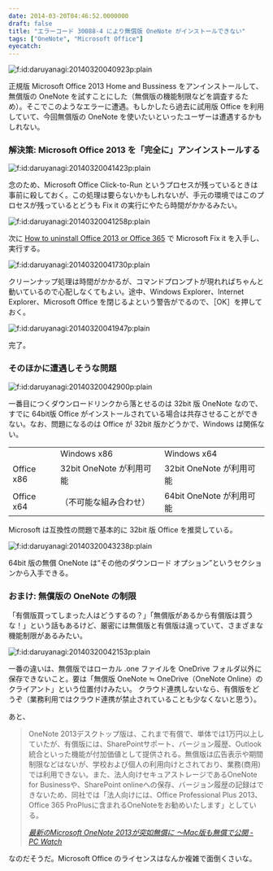 ```yaml
---
date: 2014-03-20T04:46:52.0000000
draft: false
title: "エラーコード 30088-4 により無償版 OneNote がインストールできない"
tags: ["OneNote", "Microsoft Office"]
eyecatch: 
---
```

<p><span itemscope itemtype="http://schema.org/Photograph"><img src="20140320040923.png" alt="f:id:daruyanagi:20140320040923p:plain" title="f:id:daruyanagi:20140320040923p:plain" class="hatena-fotolife" itemprop="image"></span></p><p>正規版 Microsoft Office 2013 Home and Bussiness をアンインストールして、無償版の OneNote を試すことにした（無償版の機能制限などを調査するため）。そこでこのようなエラーに遭遇。もしかしたら過去に試用版 Office を利用していて、今回無償版の OneNote を使いたいといったユーザーは遭遇するかもしれない。</p>

<div class="section">
<h3>解決策: Microsoft Office 2013 を「完全に」アンインストールする</h3>
<p><span itemscope itemtype="http://schema.org/Photograph"><img src="20140320041423.png" alt="f:id:daruyanagi:20140320041423p:plain" title="f:id:daruyanagi:20140320041423p:plain" class="hatena-fotolife" itemprop="image"></span></p><p>念のため、Microsoft Office Click-to-Run というプロセスが残っているときは事前に殺しておく。この処理は要らないかもしれないが、手元の環境ではこのプロセスが残っているとどうも Fix it の実行にやたら時間がかかるみたい。</p><p><span itemscope itemtype="http://schema.org/Photograph"><img src="20140320041258.png" alt="f:id:daruyanagi:20140320041258p:plain" title="f:id:daruyanagi:20140320041258p:plain" class="hatena-fotolife" itemprop="image"></span></p><p>次に <a href="http://support.microsoft.com/kb/2739501">How to uninstall Office 2013 or Office 365</a> で Microsoft Fix it を入手し、実行する。</p><p><span itemscope itemtype="http://schema.org/Photograph"><img src="20140320041730.png" alt="f:id:daruyanagi:20140320041730p:plain" title="f:id:daruyanagi:20140320041730p:plain" class="hatena-fotolife" itemprop="image"></span></p><p>クリーンナップ処理は時間がかかるが、コマンドプロンプトが現れればちゃんと動いているので心配しなくてもよい。途中、Windows Explorer、Internet Explorer、Microsoft Office を閉じるよという警告がでるので、［OK］を押しておく。</p><p><span itemscope itemtype="http://schema.org/Photograph"><img src="20140320041947.png" alt="f:id:daruyanagi:20140320041947p:plain" title="f:id:daruyanagi:20140320041947p:plain" class="hatena-fotolife" itemprop="image"></span></p><p>完了。</p>

</div>
<div class="section">
<h3>そのほかに遭遇しそうな問題</h3>
<p><span itemscope itemtype="http://schema.org/Photograph"><img src="20140320042900.png" alt="f:id:daruyanagi:20140320042900p:plain" title="f:id:daruyanagi:20140320042900p:plain" class="hatena-fotolife" itemprop="image"></span></p><p>一番目につくダウンロードリンクから落とせるのは 32bit 版 OneNote なので、すでに 64bit版 Office がインストールされている場合は共存させることができない。なお、問題になるのは Office が 32bit 版かどうかで、Windows は関係ない。</p>

<table>
<tr>
<td></td>
<td>Windows x86</td>
<td>Windows x64</td>
</tr>
<tr>
<td>Office x86</td>
<td>32bit OneNote が利用可能</td>
<td>32bit OneNote が利用可能</td>
</tr>
<tr>
<td>Office x64</td>
<td>（不可能な組み合わせ）</td>
<td>64bit OneNote が利用可能</td>
</tr>
</table><p>Microsoft は互換性の問題で基本的に 32bit 版 Office を推奨している。</p><p><span itemscope itemtype="http://schema.org/Photograph"><img src="20140320043238.png" alt="f:id:daruyanagi:20140320043238p:plain" title="f:id:daruyanagi:20140320043238p:plain" class="hatena-fotolife" itemprop="image"></span></p><p>64bit 版の無償 OneNote は“その他のダウンロード オプション”というセクションから入手できる。</p>

</div>
<div class="section">
<h3>おまけ: 無償版の OneNote の制限</h3>
<p>「有償版買ってしまった人はどうするの？」「無償版があるから有償版は買うな！」という話もあるけど、厳密には無償版と有償版は違っていて、さまざまな機能制限があるみたい。</p><p><span itemscope itemtype="http://schema.org/Photograph"><img src="20140320042153.png" alt="f:id:daruyanagi:20140320042153p:plain" title="f:id:daruyanagi:20140320042153p:plain" class="hatena-fotolife" itemprop="image"></span></p><p>一番の違いは、無償版ではローカル .one ファイルを OneDrive フォルダ以外に保存できないこと。要は「無償版 OneNote ≒ OneDrive（OneNote Online）のクライアント」という位置付けみたい。 クラウド連携しないなら、有償版をどうぞ（業務利用ではクラウド連携が禁止されていることも少なくないと思う）。</p><p>あと、</p>

<blockquote cite="http://pc.watch.impress.co.jp/docs/news/20140318_640070.html">
<p>OneNote 2013デスクトップ版は、これまで有償で、単体では1万円以上していたが、有償版には、SharePointサポート、バージョン履歴、Outlook統合といった機能が付加価値として提供される。無償版は広告表示や期間制限などはないが、学校および個人の利用向けとされており、業務(商用)では利用できない。また、法人向けセキュアストレージであるOneNote for Businessや、SharePoint onlineへの保存、バージョン履歴の記録はできないため、同社では「法人向けには、Office Professional Plus 2013、Office 365 ProPlusに含まれるOneNoteをお勧めいたします」としている。</p>

<cite><a href="http://pc.watch.impress.co.jp/docs/news/20140318_640070.html">&#x6700;&#x65B0;&#x306E;Microsoft OneNote 2013&#x304C;&#x7A81;&#x5982;&#x7121;&#x511F;&#x306B; &#x301C;Mac&#x7248;&#x3082;&#x7121;&#x511F;&#x3067;&#x516C;&#x958B; - PC Watch</a></cite>
</blockquote>
<p>なのだそうだ。Microsoft Office のライセンスはなんか複雑で面倒くさいな。</p>

</div>